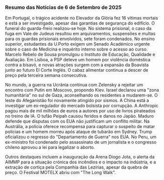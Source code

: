 ### Resumo das Notícias de 6 de Setembro de 2025

Em Portugal, o trágico acidente no Elevador da Glória fez 16 vítimas mortais e está a ser investigado, apesar das garantias de segurança do edifício. O funeral do guarda-freio realizou-se hoje. No sistema prisional, o caso da fuga em Vale de Judeus resultou em arquivamentos, suspensões e multas para os guardas prisionais envolvidos, sete foram condenados. No ensino superior, estudantes da U.Porto exigem um Senado Académico urgente sobre o caso de Medicina e inquérito interno sobre o acesso ao curso. Marcelo Rebelo de Sousa promulgou o Instituto de Educação, Qualidade e Avaliação. Em Lisboa, a PSP deteve um homem por violência doméstica contra a bisavó, e novas atrações surgem com a expansão da Boavista junto ao futuro El Corte Inglés. O cabaz alimentar continua a descer de preço pela terceira semana consecutiva.

No mundo, a guerra na Ucrânia continua com Zelensky a rejeitar um encontro com Putin em Moscovo, propondo Kiev. Israel declarou uma "zona humanitária" no sul de Gaza, aconselhando os residentes a mudarem-se. O leste do Afeganistão foi novamente atingido por sismos. A China está a investigar um ex-regulador do mercado bolsista por corrupção. A Anthropic pagou mais de mil milhões de euros a autores por uso de livros pirateados no treino de IA. O tufão Peipah causou feridos e danos no Japão. Maduro defende que disputas com os EUA não justificam um conflito militar. Na Austrália, a polícia oferece recompensa para capturar o suspeito de matar polícias e um homem morreu após ataque de tubarão em Sydney. Trump oficializou o regresso do "Departamento de Guerra" nos EUA. No Peru, um ex-ministro foi condenado pelo assassinato de um jornalista e o congresso chileno aprovou a lei para legalizar o aborto.

Outros destaques incluem a inauguração da Arena Diogo Jota, o alerta da AIMMP para a situação crónica dos incêndios e o impacto na indústria, e a extração de cortiça pela Companhia das Lezírias, apesar da quebra de preço. O Festival MOTELX abriu com "The Long Walk".